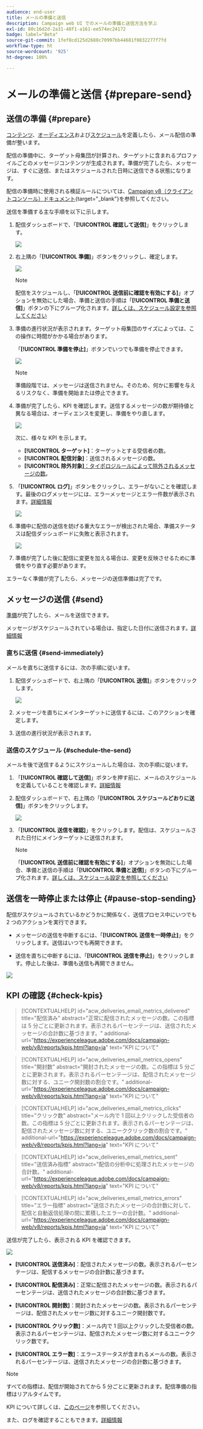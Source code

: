 ```yaml
---
audience: end-user
title: メールの準備と送信
description: Campaign web UI でのメールの準備と送信方法を学ぶ
exl-id: 80c16d2d-2a31-48f1-a161-ee574ec24172
badge: label="Beta"
source-git-commit: 1fef8cd125d2688c70997bb44681f0832277f7fd
workflow-type: ht
source-wordcount: '925'
ht-degree: 100%

---
```



# メールの準備と送信 {#prepare-send}

## 送信の準備 {#prepare}

[コンテンツ](../content/edit-content.md)、[オーディエンス](../audience/add-audience.md)および[スケジュール](../msg/gs-messages.md#schedule-the-delivery-sending-gs-schedule)を定義したら、メール配信の準備が整います。

配信の準備中に、ターゲット母集団が計算され、ターゲットに含まれるプロファイルごとのメッセージコンテンツが生成されます。準備が完了したら、メッセージは、すぐに送信、またはスケジュールされた日時に送信できる状態になります。

配信の準備時に使用される検証ルールについては、[Campaign v8（クライアントコンソール）ドキュメント](https://experienceleague.adobe.com/docs/campaign/campaign-v8/campaigns/send/validate/delivery-analysis.html?lang=ja){target="_blank"}を参照してください。

送信を準備する主な手順を以下に示します。

1. 配信ダッシュボードで、「**[!UICONTROL 確認して送信]**」をクリックします。

   ![](assets/email-review-and-send.png)


1. 右上隅の「**[!UICONTROL 準備]**」ボタンをクリックし、確定します。

   ![](assets/email-prepare.png)

   >[!NOTE]
   >
   >配信をスケジュールし、「**[!UICONTROL 送信前に確認を有効にする]**」オプションを無効にした場合、準備と送信の手順は「**[!UICONTROL 準備と送信]**」ボタンの下にグループ化されます。[詳しくは、スケジュール設定を参照してください](../msg/gs-messages.md#gs-schedule)

1. 準備の進行状況が表示されます。ターゲット母集団のサイズによっては、この操作に時間がかかる場合があります。

   「**[!UICONTROL 準備を停止]**」ボタンでいつでも準備を停止できます。

   ![](assets/email-stop-preparation.png)

   >[!NOTE]
   >準備段階では、メッセージは送信されません。そのため、何かに影響を与えるリスクなく、準備を開始または停止できます。

1. 準備が完了したら、KPI を確認します。送信するメッセージの数が期待値と異なる場合は、オーディエンスを変更し、準備をやり直します。

   ![](assets/email-preparation-complete.png)

   次に、様々な KPI を示します。

   * **[!UICONTROL ターゲット]**：ターゲットとする受信者の数。
   * **[!UICONTROL 配信対象]**：送信されるメッセージの数。
   * **[!UICONTROL 除外対象]**[：タイポロジルールによって除外されるメッセージの数](../advanced-settings/delivery-settings.md#typology)。

1. 「**[!UICONTROL ログ]**」ボタンをクリックし、エラーがないことを確認します。最後のログメッセージには、エラーメッセージとエラー件数が表示されます。[詳細情報](delivery-logs.md)

   ![](assets/email-prepare-logs.png)

1. 準備中に配信の送信を妨げる重大なエラーが検出された場合、準備ステータスは配信ダッシュボードに失敗と表示されます。

   ![](assets/email-prepare-error.png)

1. 準備が完了した後に配信に変更を加える場合は、変更を反映させるために準備をやり直す必要があります。

エラーなく準備が完了したら、メッセージの送信準備は完了です。

## メッセージの送信 {#send}


[準備](#prepare)が完了したら、メールを送信できます。

メッセージがスケジュールされている場合は、指定した日付に送信されます。[詳細情報](../msg/gs-messages.md#gs-schedule)

### 直ちに送信 {#send-immediately}

メールを直ちに送信するには、次の手順に従います。

1. 配信ダッシュボードで、右上隅の「**[!UICONTROL 送信]**」ボタンをクリックします。

   ![](assets/email-send.png)

1. メッセージを直ちにメインターゲットに送信するには、このアクションを確定します。

1. 送信の進行状況が表示されます。

### 送信のスケジュール {#schedule-the-send}

メールを後で送信するようにスケジュールした場合は、次の手順に従います。

1. 「**[!UICONTROL 確認して送信]**」ボタンを押す前に、メールのスケジュールを定義していることを確認します。[詳細情報](../msg/gs-messages.md#gs-schedule)

1. 配信ダッシュボードで、右上隅の「**[!UICONTROL スケジュールどおりに送信]**」ボタンをクリックします。

   ![](assets/email-send-as-scheduled.png)

1. 「**[!UICONTROL 送信を確認]**」をクリックします。配信は、スケジュールされた日付にメインターゲットに送信されます。

   >[!NOTE]
   >
   >「**[!UICONTROL 送信前に確認を有効にする]**」オプションを無効にした場合、準備と送信の手順は「**[!UICONTROL 準備と送信]**」ボタンの下にグループ化されます。[詳しくは、スケジュール設定を参照してください](../msg/gs-messages.md#gs-schedule)

## 送信を一時停止または停止 {#pause-stop-sending}

配信がスケジュールされているかどうかに関係なく、送信プロセス中にいつでも 2 つのアクションを実行できます。

* メッセージの送信を中断するには、「**[!UICONTROL 送信を一時停止]**」をクリックします。送信はいつでも再開できます。

* 送信を直ちに中断するには、「**[!UICONTROL 送信を停止]**」をクリックします。停止した後は、準備も送信も再開できません。

![](assets/email-send-pause-or-stop.png)

## KPI の確認 {#check-kpis}

>[!CONTEXTUALHELP]
>id="acw_deliveries_email_metrics_delivered"
>title="配信済み"
>abstract="正常に配信されたメッセージの数。この指標は 5 分ごとに更新されます。表示されるパーセンテージは、送信されたメッセージの合計数に基づきます。"
>additional-url="https://experienceleague.adobe.com/docs/campaign-web/v8/reports/kpis.html?lang=ja" text="KPI について"

>[!CONTEXTUALHELP]
>id="acw_deliveries_email_metrics_opens"
>title="開封数"
>abstract="開封されたメッセージの数。この指標は 5 分ごとに更新されます。表示されるパーセンテージは、配信されたメッセージ数に対する、ユニーク開封数の割合です。"
>additional-url="https://experienceleague.adobe.com/docs/campaign-web/v8/reports/kpis.html?lang=ja" text="KPI について"


>[!CONTEXTUALHELP]
>id="acw_deliveries_email_metrics_clicks"
>title="クリック数"
>abstract="メール内で 1 回以上クリックした受信者の数。この指標は 5 分ごとに更新されます。表示されるパーセンテージは、配信されたメッセージ数に対する、ユニーククリック数の割合です。"
>additional-url="https://experienceleague.adobe.com/docs/campaign-web/v8/reports/kpis.html?lang=ja" text="KPI について"


>[!CONTEXTUALHELP]
>id="acw_deliveries_email_metrics_sent"
>title="送信済み指標"
>abstract="配信の分析中に処理されたメッセージの合計数。"
>additional-url="https://experienceleague.adobe.com/docs/campaign-web/v8/reports/kpis.html?lang=ja" text="KPI について"


>[!CONTEXTUALHELP]
>id="acw_deliveries_email_metrics_errors"
>title="エラー指標"
>abstract="送信されたメッセージの合計数に対して、配信と自動返信処理の間に累積したエラーの合計数。"
>additional-url="https://experienceleague.adobe.com/docs/campaign-web/v8/reports/kpis.html?lang=ja" text="KPI について"


送信が完了したら、表示される KPI を確認できます。

![](assets/email-send-kpis.png)

* **[!UICONTROL 送信済み]**：配信されたメッセージの数。表示されるパーセンテージは、配信するメッセージの合計数に基づきます。

* **[!UICONTROL 配信済み]**：正常に配信されたメッセージの数。表示されるパーセンテージは、送信されたメッセージの合計数に基づきます。

* **[!UICONTROL 開封数]**：開封されたメッセージの数。表示されるパーセンテージは、配信されたメッセージ数に対するユニーク開封数です。

* **[!UICONTROL クリック数]**：メール内で 1 回以上クリックした受信者の数。表示されるパーセンテージは、配信されたメッセージ数に対するユニーククリック数です。

* **[!UICONTROL エラー数]**：エラーステータスが含まれるメールの数。表示されるパーセンテージは、送信されたメッセージの合計数に基づきます。

>[!NOTE]
>
>すべての指標は、配信が開始されてから 5 分ごとに更新されます。配信準備の指標はリアルタイムです。

KPI について詳しくは、[このページ](../reporting/kpis.md)を参照してください。

また、ログを確認することもできます。[詳細情報](delivery-logs.md)